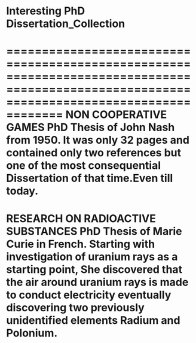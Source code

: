 # Interesting PhD Dissertation_Collection
==========================================================================================================================================
NON COOPERATIVE GAMES
PhD Thesis of John Nash from 1950. It was only 32 pages and contained only two references but one of the most consequential Dissertation of that time.Even till today.
==========================================================================================================================================
RESEARCH ON RADIOACTIVE SUBSTANCES
PhD Thesis of Marie Curie in French. Starting with investigation of uranium rays as a starting point, She discovered that the air around uranium rays is made to conduct electricity eventually discovering two previously unidentified elements Radium and Polonium.
==========================================================================================================================================
